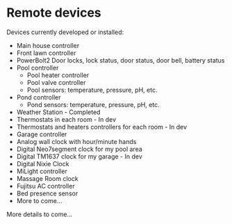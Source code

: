 # Remote devices #

Devices currently developed or installed:
- Main house controller
- Front lawn controller
- PowerBolt2 Door locks, lock status, door status, door bell, battery status
- Pool controller
  - Pool heater controller
  - Pool valve controller
  - Pool sensors: temperature, pressure, pH, etc.
- Pond controller
  - Pond sensors: temperature, pressure, pH, etc.
- Weather Station - Completed
- Thermostats in each room - In dev
- Thermostats and heaters controllers for each room - In dev
- Garage controller
- Analog wall clock with hour/minute hands
- Digital Neo7segment clock for my pool area
- Digital TM1637 clock for my garage - In dev
- Digital Nixie Clock
- MiLight controller
- Massage Room clock
- Fujitsu AC controller
- Bed presence sensor
- More to come...

More details to come...
